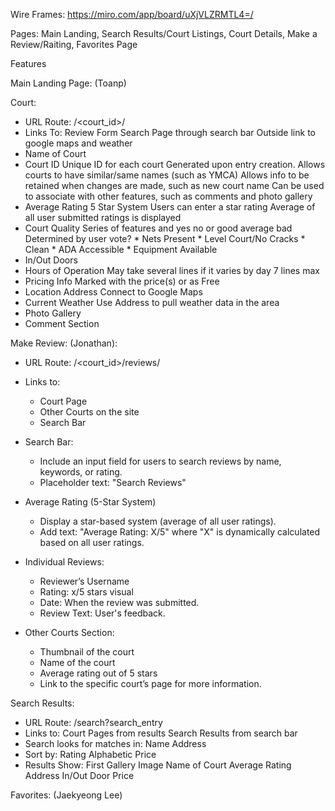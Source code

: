 Wire Frames: https://miro.com/app/board/uXjVLZRMTL4=/

Pages: Main Landing, Search Results/Court Listings, Court Details, Make a Review/Raiting, Favorites Page

Features

Main Landing Page: (Toanp)

Court:
* URL Route: /<court_id>/
* Links To:
    Review Form
    Search Page through search bar
    Outside link to google maps and weather
* Name of Court
* Court ID
    Unique ID for each court
    Generated upon entry creation.
    Allows courts to have similar/same names (such as YMCA)
    Allows info to be retained when changes are made, such as new court name
    Can be used to associate with other features, such as comments and photo gallery
* Average Rating
    5 Star System
    Users can enter a star rating
    Average of all user submitted ratings is displayed
* Court Quality 
    Series of features and yes no or good average bad
    Determined by user vote?
        * Nets Present
        * Level Court/No Cracks
        * Clean
        * ADA Accessible
        * Equipment Available
* In/Out Doors
* Hours of Operation
    May take several lines if it varies by day
    7 lines max
* Pricing Info
    Marked with the price(s) or as Free
* Location
    Address
    Connect to Google Maps
* Current Weather
    Use Address to pull weather data in the area
* Photo Gallery
* Comment Section

Make Review: (Jonathan):
* URL Route: /<court_id>/reviews/
* Links to:
    * Court Page
    * Other Courts on the site
    * Search Bar
* Search Bar:
    * Include an input field for users to search reviews by name, keywords, or rating.
    * Placeholder text: "Search Reviews"

* Average Rating (5-Star System)
    * Display a star-based system (average of all user ratings).
    * Add text: "Average Rating: X/5" where "X" is dynamically calculated based on all user ratings.

* Individual Reviews:
    * Reviewer’s Username
    * Rating: x/5 stars visual 
    * Date: When the review was submitted.
    * Review Text: User's feedback.

* Other Courts Section:
    * Thumbnail of the court 
    * Name of the court
    * Average rating out of 5 stars
    * Link to the specific court’s page for more information.
  
Search Results:
* URL Route: /search?search_entry
* Links to:
    Court Pages from results
    Search Results from search bar
* Search looks for matches in:
    Name
    Address
* Sort by:
    Rating
    Alphabetic
    Price
* Results Show:
    First Gallery Image
    Name of Court
    Average Rating
    Address
    In/Out Door
    Price

Favorites: (Jaekyeong Lee)
